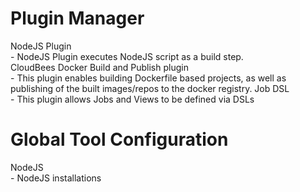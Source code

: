 

# Plugin Manager

NodeJS Plugin  
    - NodeJS Plugin executes NodeJS script as a build step.  
CloudBees Docker Build and Publish plugin   
    - This plugin enables building Dockerfile based projects, as well as publishing of the built images/repos to the docker registry.
Job DSL  
    - This plugin allows Jobs and Views to be defined via DSLs


# Global Tool Configuration

NodeJS  
    - NodeJS installations  
